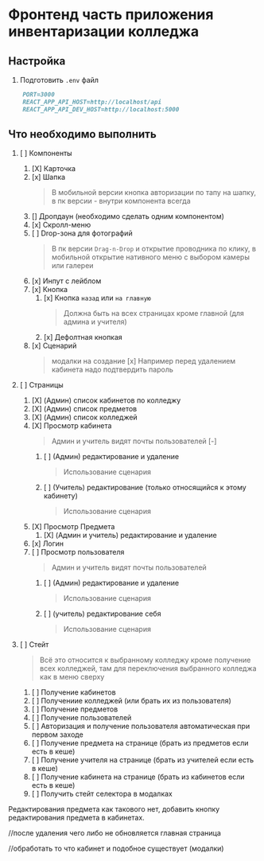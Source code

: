 # Фронтенд часть приложения инвентаризации колледжа

## Настройка

1. Подготовить `.env` файл

```md
    PORT=3000
    REACT_APP_API_HOST=http://localhost/api
    REACT_APP_API_DEV_HOST=http://localhost:5000
```

## Что необходимо выполнить

1. [ ] Компоненты

   1. [X] Карточка
   2. [x] Шапка
      > В мобильной версии кнопка авторизации по тапу на шапку, в пк версии - внутри компонента всегда
   3. [] Дропдаун (необходимо сделать одним компонентом)
      <!-- 1. [ ] С текстом -->
      <!-- 2. [ ] С поиском и рендером результата -->
      <!-- 1. [x] Для заведений со встроенным поиском. -->
   4. [x] Скролл-меню
   5. [ ] Drop-зона для фотографий
      > В пк версии `Drag-n-Drop` и открытие проводника по клику, в мобильной открытие нативного меню с выбором камеры или галереи
   6. [x] Инпут с лейблом
   7. [x] Кнопка
      1. [x] Кнопка `назад` или `на главную`
         > Должна быть на всех страницах кроме главной (для админа и учителя)
      2. [x] Дефолтная кнопкая
      <!-- 3. [ ] `Добавить новый *` -->
   8. [x] Сценарий
      > модалки на создание [x]
      > Например перед удалением кабинета надо подтвердить пароль 

2. [ ] Страницы

   1. [X] (Админ) список кабинетов по колледжу
   2. [X] (Админ) список предметов
   3. [X] (Админ) список колледжей
   4. [X] Просмотр кабинета
      > Админ и учитель видят почты пользователей [-]
      1. [ ] (Админ) редактирование и удаление
         > Использование сценария
      2. [ ] (Учитель) редактирование (только относящийся к этому кабинету)
         > Использование сценария
   5. [X] Просмотр Предмета
      1. [X] (Админ и учитель) редактирование и удаление
   6. [x] Логин
   7. [ ] Просмотр пользователя
      > Админ и учитель видят почты пользователей
      1. [ ] (Админ) редактирование и удаление
         > Использование сценария
      2. [ ] (учитель) редактирование себя
         > Использование сценария

3. [ ] Стейт
   > Всё это относится к выбранному колледжу кроме получение всех колледжей, там для переключения выбранного колледжа как в меню сверху
   1. [ ] Получение кабинетов
   2. [ ] Получениие колледжей (или брать их из пользователя)
   3. [ ] Получение предметов
   4. [ ] Получение пользователей
   5. [ ] Авторизация и получение пользователя автоматическая при первом заходе
   6. [ ] Получение предмета на странице (брать из предметов если есть в кеше)
   7. [ ] Получение учителя на странице (брать из учителей если есть в кеше)
   8. [ ] Получение кабинета на странице (брать из кабинетов если есть в кеше)
   9. [ ] Получить стейт селектора в модалках


Редактирования предмета как такового нет, добавить кнопку редактирования предмета в кабинетах.

//после удаления чего либо не обновляется главная страница

//обработать то что кабинет и подобное существует (модалки)